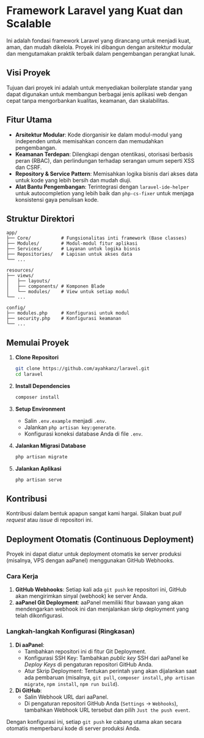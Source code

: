 # Framework Laravel yang Kuat dan Scalable

Ini adalah fondasi framework Laravel yang dirancang untuk menjadi kuat, aman, dan mudah dikelola. Proyek ini dibangun dengan arsitektur modular dan mengutamakan praktik terbaik dalam pengembangan perangkat lunak.

## Visi Proyek

Tujuan dari proyek ini adalah untuk menyediakan boilerplate standar yang dapat digunakan untuk membangun berbagai jenis aplikasi web dengan cepat tanpa mengorbankan kualitas, keamanan, dan skalabilitas.

## Fitur Utama

- **Arsitektur Modular**: Kode diorganisir ke dalam modul-modul yang independen untuk memisahkan concern dan memudahkan pengembangan.
- **Keamanan Terdepan**: Dilengkapi dengan otentikasi, otorisasi berbasis peran (RBAC), dan perlindungan terhadap serangan umum seperti XSS dan CSRF.
- **Repository & Service Pattern**: Memisahkan logika bisnis dari akses data untuk kode yang lebih bersih dan mudah diuji.
- **Alat Bantu Pengembangan**: Terintegrasi dengan `laravel-ide-helper` untuk autocompletion yang lebih baik dan `php-cs-fixer` untuk menjaga konsistensi gaya penulisan kode.

## Struktur Direktori

```
app/
├── Core/           # Fungsionalitas inti framework (Base classes)
├── Modules/        # Modul-modul fitur aplikasi
├── Services/       # Layanan untuk logika bisnis
├── Repositories/   # Lapisan untuk akses data
└── ...

resources/
├── views/
│   ├── layouts/
│   ├── components/ # Komponen Blade
│   └── modules/    # View untuk setiap modul
└── ...

config/
├── modules.php     # Konfigurasi untuk modul
├── security.php    # Konfigurasi keamanan
└── ...
```

## Memulai Proyek

1.  **Clone Repositori**
    ```bash
    git clone https://github.com/ayahkanz/laravel.git
    cd laravel
    ```

2.  **Install Dependencies**
    ```bash
    composer install
    ```

3.  **Setup Environment**
    - Salin `.env.example` menjadi `.env`.
    - Jalankan `php artisan key:generate`.
    - Konfigurasi koneksi database Anda di file `.env`.

4.  **Jalankan Migrasi Database**
    ```bash
    php artisan migrate
    ```

5.  **Jalankan Aplikasi**
    ```bash
    php artisan serve
    ```

## Kontribusi

Kontribusi dalam bentuk apapun sangat kami hargai. Silakan buat *pull request* atau *issue* di repositori ini.

## Deployment Otomatis (Continuous Deployment)

Proyek ini dapat diatur untuk deployment otomatis ke server produksi (misalnya, VPS dengan aaPanel) menggunakan GitHub Webhooks.

### Cara Kerja

1.  **GitHub Webhooks**: Setiap kali ada `git push` ke repositori ini, GitHub akan mengirimkan sinyal (webhook) ke server Anda.
2.  **aaPanel Git Deployment**: aaPanel memiliki fitur bawaan yang akan mendengarkan webhook ini dan menjalankan skrip deployment yang telah dikonfigurasi.

### Langkah-langkah Konfigurasi (Ringkasan)

1.  **Di aaPanel**:
    *   Tambahkan repositori ini di fitur Git Deployment.
    *   Konfigurasi SSH Key: Tambahkan *public key* SSH dari aaPanel ke *Deploy Keys* di pengaturan repositori GitHub Anda.
    *   Atur Skrip Deployment: Tentukan perintah yang akan dijalankan saat ada pembaruan (misalnya, `git pull`, `composer install`, `php artisan migrate`, `npm install`, `npm run build`).
2.  **Di GitHub**:
    *   Salin Webhook URL dari aaPanel.
    *   Di pengaturan repositori GitHub Anda (`Settings` -> `Webhooks`), tambahkan Webhook URL tersebut dan pilih `Just the push event`.

Dengan konfigurasi ini, setiap `git push` ke cabang utama akan secara otomatis memperbarui kode di server produksi Anda.
